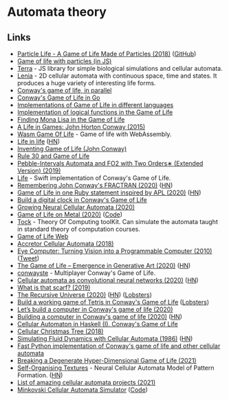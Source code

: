 # Automata theory

## Links

* [Particle Life - A Game of Life Made of Particles (2018)](https://www.youtube.com/watch?v=Z_zmZ23grXE) ([GitHub](https://github.com/HackerPoet/Particle-Life))
* [Game of life with particles (in JS)](https://github.com/fnky/particle-life)
* [Terra](https://github.com/rileyjshaw/terra) - JS library for simple biological simulations and cellular automata.
* [Lenia](https://github.com/Chakazul/Lenia) - 2D cellular automata with continuous space, time and states. It produces a huge variety of interesting life forms.
* [Conway's game of life, in parallel](https://jlpaca.github.io/toybox/4-conway/index.html)
* [Conway's Game of Life in Go](https://github.com/healeycodes/conways-game-of-life)
* [Implementations of Game of Life in different languages](https://github.com/domoritz?tab=repositories\&q=gameoflife)
* [Implementation of logical functions in the Game of Life](http://www.rennard.org/alife/CollisionBasedRennard.pdf)
* [Finding Mona Lisa in the Game of Life](https://kevingal.com/blog/mona-lisa-gol.html)
* [A Life in Games: John Horton Conway (2015)](https://www.quantamagazine.org/john-conways-life-in-games-20150828/)
* [Wasm Game Of Life](https://github.com/gus3inov/wasm-game-of-life) - Game of life with WebAssembly.
* [Life in life](https://www.youtube.com/watch?v=xP5-iIeKXE8) ([HN](https://news.ycombinator.com/item?id=22849264))
* [Inventing Game of Life (John Conway)](https://www.youtube.com/watch?v=R9Plq-D1gEk)
* [Rule 30 and Game of Life](https://github.com/elliotwaite/rule-30-and-game-of-life)
* [Pebble-Intervals Automata and FO2 with Two Orders∗ (Extended Version) (2019)](https://arxiv.org/pdf/1912.00171.pdf)
* [Life](https://github.com/zntfdr/Life) - Swift implementation of Conway's Game of Life.
* [Remembering John Conway's FRACTRAN (2020)](http://raganwald.com/2020/05/03/fractran.html) ([HN](https://news.ycombinator.com/item?id=23142232))
* [Game of Life in one Ruby statement inspired by APL (2020)](https://zverok.github.io/blog/2020-05-16-ruby-as-apl.html) ([HN](https://news.ycombinator.com/item?id=23208431))
* [Build a digital clock in Conway's Game of Life](https://codegolf.stackexchange.com/questions/88783/build-a-digital-clock-in-conways-game-of-life)
* [Growing Neural Cellular Automata (2020)](https://distill.pub/2020/growing-ca/)
* [Game of Life on Metal (2020)](https://cutting.io/posts/game-of-life-on-metal/) ([Code](https://github.com/dcutting/GameOfLifeOnMetal))
* [Tock](https://github.com/ND-CSE-30151/tock) - Theory Of Computing toolKit. Can simulate the automata taught in standard theory of computation courses.
* [Game of Life Web](https://herebeseaswines.net/game-of-life/)
* [Accretor Cellular Automata (2018)](https://softologyblog.wordpress.com/2018/01/12/accretor-cellular-automata/)
* [Eye Computer: Turning Vision into a Programmable Computer (2010)](https://humanfactorylab.com/uploads/8/3/4/4/83445868/changizi_eyecomputer_presspiece.pdf) ([Tweet](https://twitter.com/MarkChangizi/status/1271129027781234690))
* [The Game of Life – Emergence in Generative Art (2020)](https://www.artnome.com/news/2020/7/12/the-game-of-life-emergence-in-generative-art) ([HN](https://news.ycombinator.com/item?id=23840295))
* [conwayste](https://github.com/conwayste/conwayste) - Multiplayer Conway's Game of Life.
* [Cellular automata as convolutional neural networks (2020)](https://arxiv.org/abs/1809.02942) ([HN](https://news.ycombinator.com/item?id=24130849))
* [What is that scarf? (2019)](https://csvoss.com/cellular-automaton-scarf)
* [The Recursive Universe (2020)](http://www.amandaghassaei.com/blog/2020/05/01/the-recursive-universe/) ([HN](https://news.ycombinator.com/item?id=24323011)) ([Lobsters](https://lobste.rs/s/kvujjm/recursive_universe))
* [Build a working game of Tetris in Conway's Game of Life](https://codegolf.stackexchange.com/questions/11880/build-a-working-game-of-tetris-in-conways-game-of-life) ([Lobsters](https://lobste.rs/s/lcgb1l/build_working_game_tetris_conway_s_game))
* [Let’s build a computer in Conway's game of life (2020)](https://www.youtube.com/watch?v=Kk2MH9O4pXY)
* [Building a computer in Conway's game of life (2020)](https://www.nicolasloizeau.com/gol-computer) ([HN](https://news.ycombinator.com/item?id=24831268))
* [Cellular Automaton in Haskell (I). Conway's Game of Life](https://herebeseaswines.net/essays/2020-10-22-conways-game-of-life-in-haskell)
* [Cellular Christmas Tree (2018)](https://dodisturb.me/posts/2018-01-28-Cellular-Christmas-Tree.html)
* [Simulating Fluid Dynamics with Cellular Automata (1986)](https://content.wolfram.com/uploads/sites/34/2020/07/cellular-automaton-fluids-theory.pdf) ([HN](https://news.ycombinator.com/item?id=25756813))
* [Fast Python implementation of Conway's game of life and other cellular automata](https://github.com/thearn/game-of-life)
* [Breaking a Degenerate Hyper-Dimensional Game of Life (2021)](https://blog.jle.im/entry/degenerate-hyper-dimensional-game-of-life.html)
* [Self-Organising Textures](https://distill.pub/selforg/2021/textures/) - Neural Cellular Automata Model of Pattern Formation. ([HN](https://news.ycombinator.com/item?id=26112959))
* [List of amazing cellular automata projects (2021)](https://twitter.com/GalaxyKate/status/1361354915742892039)
* [Minkovski Cellular Automata Simulator](https://dmishin.github.io/minkovski-ca/) ([Code](https://github.com/dmishin/minkovski-ca))
